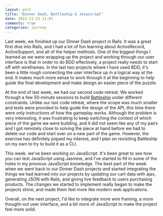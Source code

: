 ```yaml
---
layout: post
title: "Dinner Dash, Battleship & Javascript"
date: 2013-11-22 11:07
comments: true
categories: journey
---
```


Last week, we finished up our Dinner Dash project in Rails. It was a great first dive into Rails, and I had a lot of fun learning about ActiveRecord, ActiveSupport, and all of the helper methods. <!-- more --> One of the biggest things I learned as we were wrapping up the project and working through our user interface is that in order to do BDD effectively, a project really needs to start off with wireframes. In the last two projects where I have used BDD, it's been a little rough connecting the user interface up in a logical way at the end. It makes much more sense to work through it at the beginning to help guide the final development and make design an easier piece of the puzzle.

At the end of last week, we had our second code retreat. We worked through a few 50-minute sessions to build [Battleship](https://github.com/JumpstartLab/code_retreat) under different constraints. Unlike our last code retreat, where the scope was much smaller and tests were provided to help guide the design of the API, this time there were only instructions of how the gameplay works. Although the problem is very interesting, it was frustrating to keep switching the context of which piece of the game we were building, and it did not seem like any of my pairs and I got remotely close to solving the piece at hand before we had to delete our code and start over on a new part of the game. However, the exercise has definitely piqued my interest, and I plan on revisiting Battleship on my own to try to build it as a CLI. 

This week. we've been working on JavaScript. It's been great to see how you can test JavaScript using Jasmine, and I've started to fill in some of the holes in my previous JavaScript knowledge. The best part of the week when we went back to our Dinner Dash projects and started integrating the things we had learned into our projects by updating our cart data with ajax, generating JSON with Rails, and giving live feedback to users purchasing products. The changes we started to implement really began to make the projects shine, and made them feel more like modern web applications. 

Overall, on the next project, I'd like to integrate more wire framing, a more thought-out user interface, and a bit more of JavaScript to make the project feel more solid.
